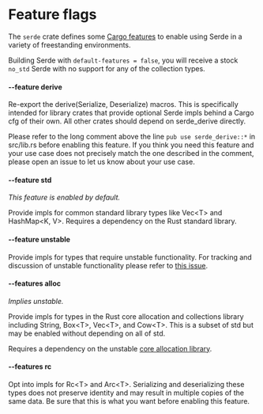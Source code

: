 # Feature flags

The `serde` crate defines some [Cargo features] to enable using Serde in a
variety of freestanding environments.

Building Serde with `default-features = false`, you will receive a stock
`no_std` Serde with no support for any of the collection types.

[Cargo features]: https://doc.rust-lang.org/cargo/reference/manifest.html#the-features-section

#### --feature derive

Re-export the derive(Serialize, Deserialize) macros. This is specifically
intended for library crates that provide optional Serde impls behind a Cargo cfg
of their own. All other crates should depend on serde_derive directly.

Please refer to the long comment above the line `pub use serde_derive::*` in
src/lib.rs before enabling this feature. If you think you need this feature and
your use case does not precisely match the one described in the comment, please
open an issue to let us know about your use case.

#### --feature std

*This feature is enabled by default.*

Provide impls for common standard library types like Vec&lt;T&gt; and
HashMap&lt;K, V&gt;. Requires a dependency on the Rust standard library.

#### --feature unstable

Provide impls for types that require unstable functionality. For tracking and
discussion of unstable functionality please refer to [this issue].

[this issue]: https://github.com/serde-rs/serde/issues/812

#### --features alloc

*Implies unstable.*

Provide impls for types in the Rust core allocation and collections library
including String, Box&lt;T&gt;, Vec&lt;T&gt;, and Cow&lt;T&gt;. This is a subset
of std but may be enabled without depending on all of std.

Requires a dependency on the unstable [core allocation library].

[core allocation library]: https://doc.rust-lang.org/alloc/

#### --features rc

Opt into impls for Rc&lt;T&gt; and Arc&lt;T&gt;. Serializing and deserializing
these types does not preserve identity and may result in multiple copies of the
same data. Be sure that this is what you want before enabling this feature.
